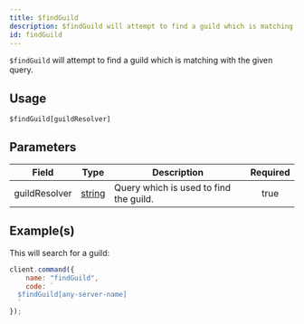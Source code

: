 ```yaml
---
title: $findGuild
description: $findGuild will attempt to find a guild which is matching with the given query.
id: findGuild
---
```


`$findGuild` will attempt to find a guild which is matching with the given query.

## Usage

```aoi
$findGuild[guildResolver]
```

## Parameters

| Field         | Type                                                                                              | Description                            | Required |
| ------------- | ------------------------------------------------------------------------------------------------- | -------------------------------------- | :------: |
| guildResolver | [string](https://developer.mozilla.org/en-US/docs/Web/JavaScript/Reference/Global_Objects/String) | Query which is used to find the guild. |   true   |

## Example(s)

This will search for a guild:

```javascript
client.command({
    name: "findGuild",
    code: `
  $findGuild[any-server-name]
  `
});
```
